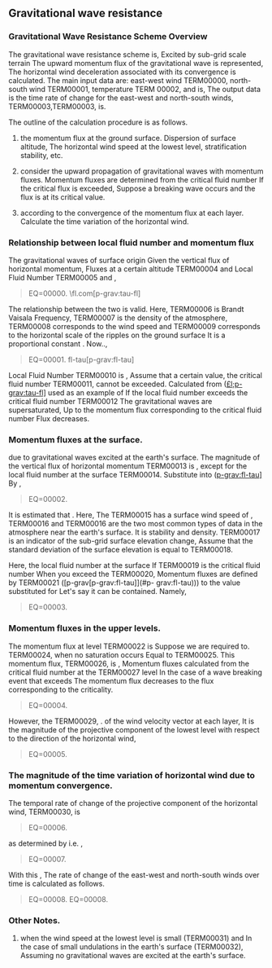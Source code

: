 ## Gravitational wave resistance

### Gravitational Wave Resistance Scheme Overview

The gravitational wave resistance scheme is,
Excited by sub-grid scale terrain
The upward momentum flux of the gravitational wave is represented,
The horizontal wind deceleration associated with its convergence is calculated.
The main input data are: east-west wind TERM00000, north-south wind TERM00001, temperature TERM 00002, and is,
The output data is the time rate of change for the east-west and north-south winds,
TERM00003,TERM00003, is.

The outline of the calculation procedure is as follows.

1. the momentum flux at the ground surface.
 Dispersion of surface altitude,
 The horizontal wind speed at the lowest level, stratification stability, etc.

2. consider the upward propagation of gravitational waves with momentum fluxes.
 Momentum fluxes are determined from the critical fluid number
 If the critical flux is exceeded,
 Suppose a breaking wave occurs and the flux is at its critical value.

3. according to the convergence of the momentum flux at each layer.
 Calculate the time variation of the horizontal wind.

### Relationship between local fluid number and momentum flux

The gravitational waves of surface origin
Given the vertical flux of horizontal momentum,
Fluxes at a certain altitude TERM00004 and
Local Fluid Number TERM00005 and ,

> EQ=00000.
> <span id="p-grav:tau-fl" label="p-grav :tau-fl">\\fl.com[p-grav:tau-fl]</span>

The relationship between the two is valid.
Here, TERM00006 is
Brandt Vaisala Frequency,
TERM00007 is the density of the atmosphere,
TERM00008 corresponds to the wind speed and TERM00009 corresponds to the horizontal scale of the ripples on the ground surface
It is a proportional constant .
Now..,

> EQ=00001.
> <span id="p-grav:fl-tau" label="p-grav :fl-tau">fl-tau\[p-grav:fl-tau]</span>

Local Fluid Number TERM00010 is ,
Assume that a certain value, the critical fluid number TERM00011, cannot be exceeded.
Calculated from ([£l;p-grav:tau-fl\]](#p-grav:tau-fl) used as an example of
If the local fluid number exceeds the critical fluid number TERM00012
The gravitational waves are supersaturated,
Up to the momentum flux corresponding to the critical fluid number
Flux decreases.

### Momentum fluxes at the surface.

due to gravitational waves excited at the earth's surface.
The magnitude of the vertical flux of horizontal momentum TERM00013 is ,
except for the local fluid number at the surface
TERM00014.
Substitute into ([p-grav:fl-tau\]](#p-grav:fl-tau) By ,

> EQ=00002.

It is estimated that .
Here,
The TERM00015 has a surface wind speed of ,
TERM00016 and TERM00016 are the two most common types of data in the atmosphere near the earth's surface.
It is stability and density.
TERM00017 is an indicator of the sub-grid surface elevation change,
Assume that the standard deviation of the surface elevation is equal to TERM00018.

Here, the local fluid number at the surface
If TERM00019 is the critical fluid number
When you exceed the TERM00020,
Momentum fluxes are defined by TERM00021 ([p-grav[p-grav:fl-tau\]](#p- grav:fl-tau))) to the value substituted for
Let's say it can be contained.
Namely,

> EQ=00003.

### Momentum fluxes in the upper levels.

The momentum flux at level TERM00022 is
Suppose we are required to.
TERM00024, when no saturation occurs
Equal to TERM00025.
This momentum flux, TERM00026, is ,
Momentum fluxes calculated from the critical fluid number at the TERM00027 level
In the case of a wave breaking event that exceeds
The momentum flux decreases to the flux corresponding to the criticality.

> EQ=00004.

However, the TERM00029,
. of the wind velocity vector at each layer,
It is the magnitude of the projective component of the lowest level with respect to the direction of the horizontal wind,

> EQ=00005.

### The magnitude of the time variation of horizontal wind due to momentum convergence.

The temporal rate of change of the projective component of the horizontal wind, TERM00030, is

> EQ=00006.

as determined by i.e. ,

> EQ=00007.

With this ,
The rate of change of the east-west and north-south winds over time is calculated as follows.

> EQ=00008.
> EQ=00008.

### Other Notes.

1. when the wind speed at the lowest level is small (TERM00031) and
 In the case of small undulations in the earth's surface (TERM00032),
 Assuming no gravitational waves are excited at the earth's surface.
